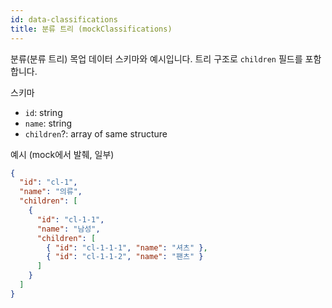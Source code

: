 ```yaml
---
id: data-classifications
title: 분류 트리 (mockClassifications)
---
```


분류(분류 트리) 목업 데이터 스키마와 예시입니다. 트리 구조로 `children` 필드를 포함합니다.

스키마

- `id`: string
- `name`: string
- `children`?: array of same structure


예시 (mock에서 발췌, 일부)

```json
{
  "id": "cl-1",
  "name": "의류",
  "children": [
    {
      "id": "cl-1-1",
      "name": "남성",
      "children": [
        { "id": "cl-1-1-1", "name": "셔츠" },
        { "id": "cl-1-1-2", "name": "팬츠" }
      ]
    }
  ]
}
```

